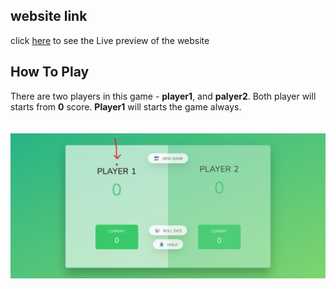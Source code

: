 ## website link
click [here](https://sumanislam.github.io/pig-game/) to see the Live preview of the website

## How To Play
There are two players in this game - **player1**, and **palyer2**. Both player will starts from **0** score. **Player1** will starts the game always.
<br>
<br>
<br>
<img src="/readmeimage/1.png"/>

